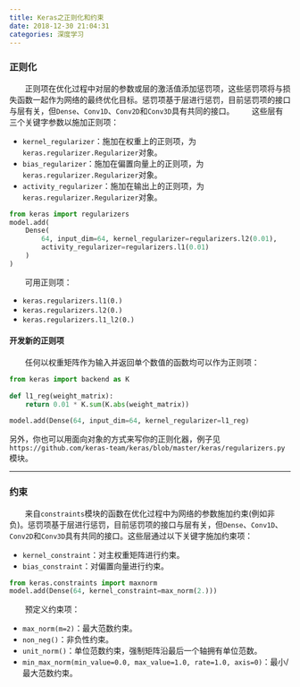```yaml
---
title: Keras之正则化和约束
date: 2018-12-30 21:04:31
categories: 深度学习
---
```

### 正则化

&emsp;&emsp;正则项在优化过程中对层的参数或层的激活值添加惩罚项，这些惩罚项将与损失函数一起作为网络的最终优化目标。惩罚项基于层进行惩罚，目前惩罚项的接口与层有关，但`Dense`、`Conv1D`、`Conv2D`和`Conv3D`具有共同的接口。
&emsp;&emsp;这些层有三个关键字参数以施加正则项：

- `kernel_regularizer`：施加在权重上的正则项，为`keras.regularizer.Regularizer`对象。
- `bias_regularizer`：施加在偏置向量上的正则项，为`keras.regularizer.Regularizer`对象。
- `activity_regularizer`：施加在输出上的正则项，为`keras.regularizer.Regularizer`对象。

``` python
from keras import regularizers
model.add(
    Dense(
        64, input_dim=64, kernel_regularizer=regularizers.l2(0.01),
        activity_regularizer=regularizers.l1(0.01)
    )
)
```

&emsp;&emsp;可用正则项：

- `keras.regularizers.l1(0.)`
- `keras.regularizers.l2(0.)`
- `keras.regularizers.l1_l2(0.)`

#### 开发新的正则项

&emsp;&emsp;任何以权重矩阵作为输入并返回单个数值的函数均可以作为正则项：

``` python
from keras import backend as K
​
def l1_reg(weight_matrix):
    return 0.01 * K.sum(K.abs(weight_matrix))
​
model.add(Dense(64, input_dim=64, kernel_regularizer=l1_reg)
```

另外，你也可以用面向对象的方式来写你的正则化器，例子见`https://github.com/keras-team/keras/blob/master/keras/regularizers.py`模块。

---

### 约束

&emsp;&emsp;来自`constraints`模块的函数在优化过程中为网络的参数施加约束(例如非负)。惩罚项基于层进行惩罚，目前惩罚项的接口与层有关，但`Dense`、`Conv1D`、`Conv2D`和`Conv3D`具有共同的接口。这些层通过以下关键字施加约束项：

- `kernel_constraint`：对主权重矩阵进行约束。
- `bias_constraint`：对偏置向量进行约束。

``` python
from keras.constraints import maxnorm
model.add(Dense(64, kernel_constraint=max_norm(2.)))
```

&emsp;&emsp;预定义约束项：

- `max_norm(m=2)`：最大范数约束。
- `non_neg()`：非负性约束。
- `unit_norm()`：单位范数约束，强制矩阵沿最后一个轴拥有单位范数。
- `min_max_norm(min_value=0.0, max_value=1.0, rate=1.0, axis=0)`：最小/最大范数约束。